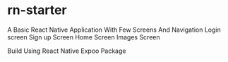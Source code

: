# rn-starter
A Basic React Native Application With Few Screens
And Navigation 
Login screen 
Sign up Screen 
Home Screen 
Images Screen 

Build Using React Native Expoo Package
